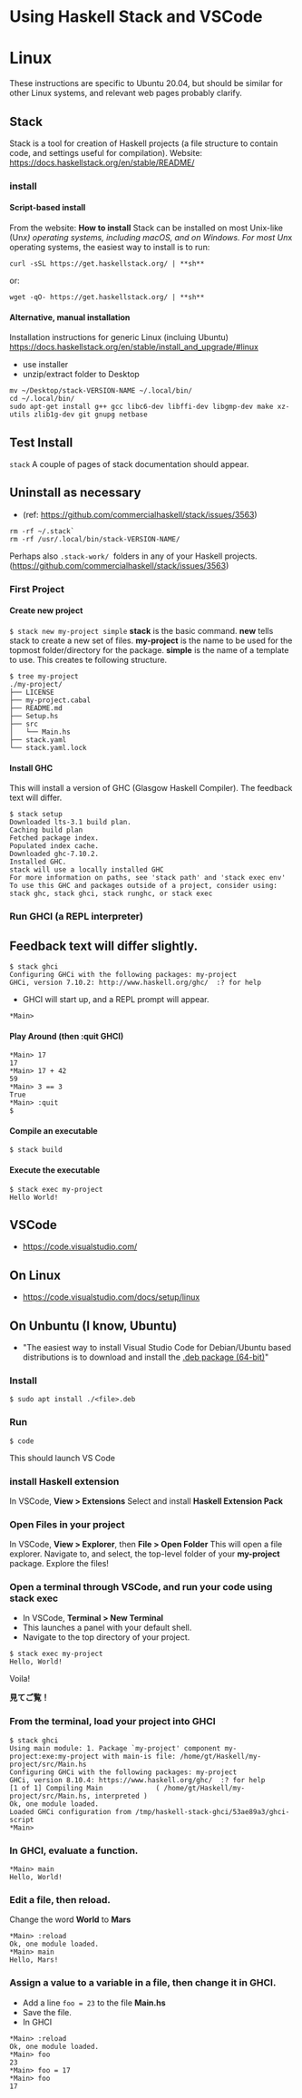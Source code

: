 Using Haskell Stack and VSCode
=====
# Linux
These instructions are specific to Ubuntu 20.04, but should be similar for other Linux systems, and relevant web pages probably clarify.
## Stack 
Stack is a tool for creation of Haskell projects (a file structure to contain code, and settings useful for compilation).
Website:  https://docs.haskellstack.org/en/stable/README/
### install
#### Script-based install
From the website:
**How to install**
Stack can be installed on most Unix-like (Un*x) operating systems, including macOS, and on Windows.
For most Un*x operating systems, the easiest way to install is to run:

`curl -sSL https://get.haskellstack.org/ | **sh**`

or:

`wget -qO- https://get.haskellstack.org/ | **sh**`
#### Alternative, manual installation
Installation instructions for generic Linux (incluing Ubuntu)
https://docs.haskellstack.org/en/stable/install_and_upgrade/#linux
- use installer
- unzip/extract folder to Desktop
```shell
mv ~/Desktop/stack-VERSION-NAME ~/.local/bin/ 
cd ~/.local/bin/
sudo apt-get install g++ gcc libc6-dev libffi-dev libgmp-dev make xz-utils zlib1g-dev git gnupg netbase
```

## Test Install
`stack`
A couple of pages of stack documentation should appear.
## Uninstall as necessary
- (ref: https://github.com/commercialhaskell/stack/issues/3563)
```shell
rm -rf ~/.stack`
rm -rf /usr/.local/bin/stack-VERSION-NAME/
```
Perhaps also `.stack-work/`  folders in any of your Haskell projects.
(https://github.com/commercialhaskell/stack/issues/3563)

### First Project
#### Create new project
`$ stack new my-project simple`
**stack** is the basic command.
**new** tells stack to create a new set of files.
**my-project** is the name to be used for the topmost folder/directory for the package.
**simple** is the name of a template to use.
This creates te following structure.
```shell
$ tree my-project
./my-project/
├── LICENSE
├── my-project.cabal
├── README.md
├── Setup.hs
├── src
│   └── Main.hs
├── stack.yaml
└── stack.yaml.lock
```

#### Install GHC
This will install a version of GHC (Glasgow Haskell Compiler). The feedback text will differ.
                     
```shell
$ stack setup
Downloaded lts-3.1 build plan.    
Caching build plan
Fetched package index.
Populated index cache.
Downloaded ghc-7.10.2.
Installed GHC.
stack will use a locally installed GHC
For more information on paths, see 'stack path' and 'stack exec env'
To use this GHC and packages outside of a project, consider using:
stack ghc, stack ghci, stack runghc, or stack exec
```
### Run GHCI (a REPL interpreter)
Feedback text will differ slightly.
- 
```shell
$ stack ghci
Configuring GHCi with the following packages: my-project
GHCi, version 7.10.2: http://www.haskell.org/ghc/  :? for help
```
 
 - GHCI will start up, and a REPL prompt will appear.
 
`*Main> `

#### Play Around (then :quit GHCI)
```shell
*Main> 17
17
*Main> 17 + 42
59
*Main> 3 == 3
True
*Main> :quit
$ 
```
#### Compile an executable
```$ cd my-project 
$ stack build
```
#### Execute the executable
                        
```shell
$ stack exec my-project
Hello World!
```

## VSCode
- https://code.visualstudio.com/
## On Linux
- https://code.visualstudio.com/docs/setup/linux
## On Unbuntu (I know, Ubuntu)
- "The easiest way to install Visual Studio Code for Debian/Ubuntu based distributions is to download and install the [.deb package (64-bit)](https://go.microsoft.com/fwlink/?LinkID=760868)"
### Install

`$ sudo apt install ./<file>.deb`

### Run
`$ code`

This should launch VS Code
### install Haskell extension
In VSCode, **View > Extensions**
Select and install **Haskell Extension Pack**
### Open Files in your project
In VSCode, **View > Explorer**, then **File > Open Folder**
This will open a file explorer. 
 Navigate to, and select, the top-level folder of your **my-project** package.
Explore the files!
### Open a terminal through VSCode, and run your code using stack exec
- In VSCode, **Terminal > New Terminal**
- This launches a panel with your default shell.
- Navigate to the top directory of your project.

```shell
$ stack exec my-project
Hello, World!
```
Voila! 

**見てご覧！**

### From the terminal, load your project into GHCI
```shell
$ stack ghci
Using main module: 1. Package `my-project' component my-project:exe:my-project with main-is file: /home/gt/Haskell/my-project/src/Main.hs
Configuring GHCi with the following packages: my-project
GHCi, version 8.10.4: https://www.haskell.org/ghc/  :? for help
[1 of 1] Compiling Main             ( /home/gt/Haskell/my-project/src/Main.hs, interpreted )
Ok, one module loaded.
Loaded GHCi configuration from /tmp/haskell-stack-ghci/53ae89a3/ghci-script
*Main>
```

### In GHCI, evaluate a function.
```shell
*Main> main
Hello, World!
```
### Edit a file, then reload.
Change the word **World** to **Mars**
```shell
*Main> :reload
Ok, one module loaded.
*Main> main
Hello, Mars!
```
### Assign a value to a variable in a file, then change it in GHCI.
- Add a line `foo = 23` to the file **Main.hs**
- Save the file.
-  In GHCI
```shell
*Main> :reload
Ok, one module loaded.
*Main> foo
23
*Main> foo = 17
*Main> foo
17
```
